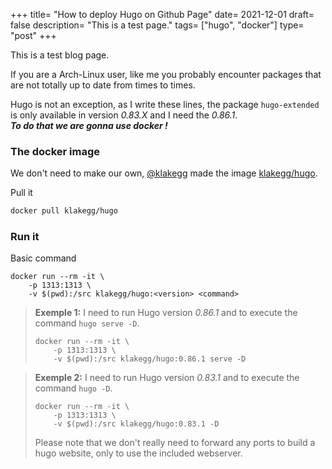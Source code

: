 +++
title= "How to deploy Hugo on Github Page"
date= 2021-12-01
draft= false
description= "This is a test page."
tags= ["hugo", "docker"]
type= "post"
+++

This is a test blog page.

If you are a Arch-Linux user, like me you probably encounter packages that are not totally up to date from times to times. 

Hugo is not an exception, as I write these lines, the package `hugo-extended` is only available in version *0.83.X* and I need the *0.86.1*. <br> 
***To do that we are gonna use docker !*** 

### The docker image 

We don't need to make our own, [@klakegg](https://github.com/klakegg/) made the image [klakegg/hugo](https://hub.docker.com/r/klakegg/hugo).

Pull it 
```bash
docker pull klakegg/hugo
```

### Run it

Basic command
```
docker run --rm -it \
    -p 1313:1313 \ 
    -v $(pwd):/src klakegg/hugo:<version> <command>
```

> **Exemple 1:** I need to run Hugo version *0.86.1* and to execute the command `hugo serve -D`.
> 
> ```
> docker run --rm -it \
>     -p 1313:1313 \
>     -v $(pwd):/src klakegg/hugo:0.86.1 serve -D
> ```

> **Exemple 2:** I need to run Hugo version *0.83.1* and to execute the command `hugo -D`.
> 
> ```
> docker run --rm -it \
>     -p 1313:1313 \
>     -v $(pwd):/src klakegg/hugo:0.83.1 -D
> ```
> Please note that we don't really need to forward any ports to build a hugo website, only to use the included webserver. 